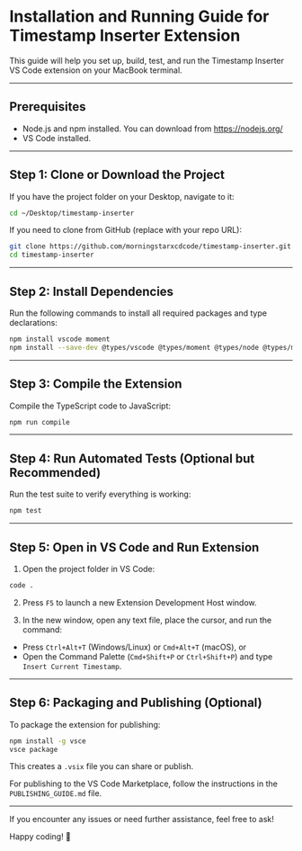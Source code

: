# Installation and Running Guide for Timestamp Inserter Extension

This guide will help you set up, build, test, and run the Timestamp Inserter VS Code extension on your MacBook terminal.

---

## Prerequisites

- Node.js and npm installed. You can download from https://nodejs.org/
- VS Code installed.

---

## Step 1: Clone or Download the Project

If you have the project folder on your Desktop, navigate to it:

```bash
cd ~/Desktop/timestamp-inserter
```

If you need to clone from GitHub (replace with your repo URL):

```bash
git clone https://github.com/morningstarxcdcode/timestamp-inserter.git
cd timestamp-inserter
```

---

## Step 2: Install Dependencies

Run the following commands to install all required packages and type declarations:

```bash
npm install vscode moment
npm install --save-dev @types/vscode @types/moment @types/node @types/mocha @types/assert typescript
```

---

## Step 3: Compile the Extension

Compile the TypeScript code to JavaScript:

```bash
npm run compile
```

---

## Step 4: Run Automated Tests (Optional but Recommended)

Run the test suite to verify everything is working:

```bash
npm test
```

---

## Step 5: Open in VS Code and Run Extension

1. Open the project folder in VS Code:

```bash
code .
```

2. Press `F5` to launch a new Extension Development Host window.

3. In the new window, open any text file, place the cursor, and run the command:

- Press `Ctrl+Alt+T` (Windows/Linux) or `Cmd+Alt+T` (macOS), or
- Open the Command Palette (`Cmd+Shift+P` or `Ctrl+Shift+P`) and type `Insert Current Timestamp`.

---

## Step 6: Packaging and Publishing (Optional)

To package the extension for publishing:

```bash
npm install -g vsce
vsce package
```

This creates a `.vsix` file you can share or publish.

For publishing to the VS Code Marketplace, follow the instructions in the `PUBLISHING_GUIDE.md` file.

---

If you encounter any issues or need further assistance, feel free to ask!

Happy coding! 🚀
